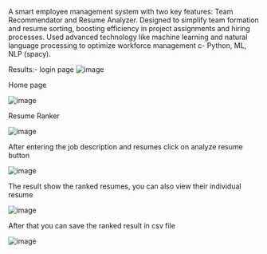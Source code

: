 A smart employee management system with two key features: Team Recommendator and Resume Analyzer. 
Designed to simplify team formation and resume sorting, boosting efficiency in project assignments and hiring processes.
Used advanced technology like machine learning and natural language processing to optimize workforce management c- Python, ML, NLP (spacy).

Results:- 
login page
![image](https://github.com/Pranay-2911/Employeezy/assets/147989829/b297b911-5dea-4169-bfff-dbbc039fc337)

Home page

![image](https://github.com/Pranay-2911/Employeezy/assets/147989829/ef08b683-3372-430c-8998-42ed7202fced)

Resume Ranker

![image](https://github.com/Pranay-2911/Employeezy/assets/147989829/7fdf2249-3788-4b4c-bc68-79775313c204)

After entering the job description and resumes click on analyze resume button

![image](https://github.com/Pranay-2911/Employeezy/assets/147989829/f4809946-51bd-4cd0-ac9b-d317ac7b7db6)

The result show the ranked resumes, you can also view their individual resume

![image](https://github.com/Pranay-2911/Employeezy/assets/147989829/f64842d6-08d8-484c-985e-915abaaaa144)

After that you can save the ranked result in csv file

![image](https://github.com/Pranay-2911/Employeezy/assets/147989829/8756dfae-f61b-4a34-901c-fd561d38620b)




